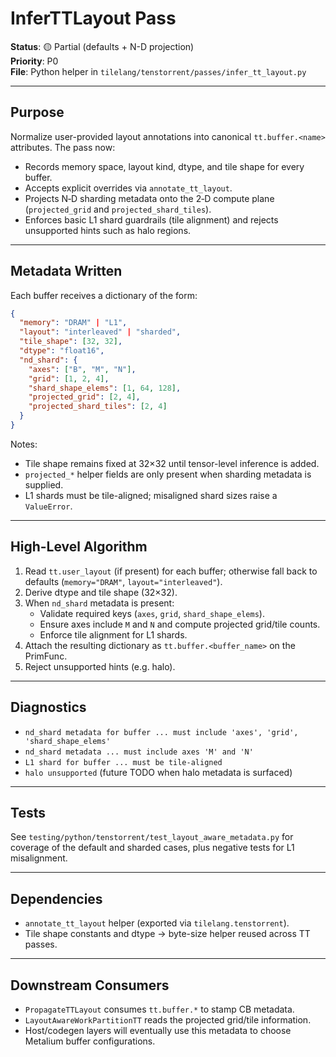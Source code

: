 # InferTTLayout Pass

**Status**: 🟡 Partial (defaults + N-D projection)  
**Priority**: P0  
**File**: Python helper in `tilelang/tenstorrent/passes/infer_tt_layout.py`

---

## Purpose

Normalize user-provided layout annotations into canonical `tt.buffer.<name>`
attributes. The pass now:

- Records memory space, layout kind, dtype, and tile shape for every buffer.
- Accepts explicit overrides via `annotate_tt_layout`.
- Projects N‑D sharding metadata onto the 2‑D compute plane (`projected_grid`
  and `projected_shard_tiles`).
- Enforces basic L1 shard guardrails (tile alignment) and rejects unsupported
  hints such as halo regions.

---

## Metadata Written

Each buffer receives a dictionary of the form:

```json
{
  "memory": "DRAM" | "L1",
  "layout": "interleaved" | "sharded",
  "tile_shape": [32, 32],
  "dtype": "float16",
  "nd_shard": {
    "axes": ["B", "M", "N"],
    "grid": [1, 2, 4],
    "shard_shape_elems": [1, 64, 128],
    "projected_grid": [2, 4],
    "projected_shard_tiles": [2, 4]
  }
}
```

Notes:
- Tile shape remains fixed at 32×32 until tensor-level inference is added.
- `projected_*` helper fields are only present when sharding metadata is
  supplied.
- L1 shards must be tile-aligned; misaligned shard sizes raise a `ValueError`.

---

## High-Level Algorithm

1. Read `tt.user_layout` (if present) for each buffer; otherwise fall back to
   defaults (`memory="DRAM"`, `layout="interleaved"`).
2. Derive dtype and tile shape (32×32).
3. When `nd_shard` metadata is present:
   - Validate required keys (`axes`, `grid`, `shard_shape_elems`).
   - Ensure axes include `M` and `N` and compute projected grid/tile counts.
   - Enforce tile alignment for L1 shards.
4. Attach the resulting dictionary as `tt.buffer.<buffer_name>` on the PrimFunc.
5. Reject unsupported hints (e.g. halo).

---

## Diagnostics

- `nd_shard metadata for buffer ... must include 'axes', 'grid', 'shard_shape_elems'`
- `nd_shard metadata ... must include axes 'M' and 'N'`
- `L1 shard for buffer ... must be tile-aligned`
- `halo unsupported` (future TODO when halo metadata is surfaced)

---

## Tests

See `testing/python/tenstorrent/test_layout_aware_metadata.py` for coverage of the default
and sharded cases, plus negative tests for L1 misalignment.

---

## Dependencies

- `annotate_tt_layout` helper (exported via `tilelang.tenstorrent`).
- Tile shape constants and dtype → byte-size helper reused across TT passes.

---

## Downstream Consumers

- `PropagateTTLayout` consumes `tt.buffer.*` to stamp CB metadata.
- `LayoutAwareWorkPartitionTT` reads the projected grid/tile information.
- Host/codegen layers will eventually use this metadata to choose Metalium
  buffer configurations.
